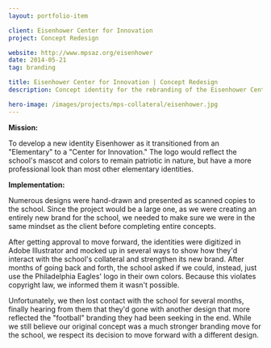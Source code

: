 ```yaml
---
layout: portfolio-item

client: Eisenhower Center for Innovation
project: Concept Redesign

website: http://www.mpsaz.org/eisenhower
date: 2014-05-21
tag: branding

title: Eisenhower Center for Innovation | Concept Redesign
description: Concept identity for the rebranding of the Eisenhower Center for Innovation.

hero-image: /images/projects/mps-collateral/eisenhower.jpg
---
```


**Mission:**

  To develop a new identity Eisenhower as it transitioned from an "Elementary" to a "Center for Innovation." The logo would reflect the school's mascot and colors to remain patriotic in nature, but have a more professional look than most other elementary identities. 

**Implementation:**

  Numerous designs were hand-drawn and presented as scanned copies to the school. Since the project would be a large one, as we were creating an entirely new brand for the school, we needed to make sure we were in the same mindset as the client before completing entire concepts.

  After getting approval to move forward, the identities were digitized in Adobe Illustrator and mocked up in several ways to show how they'd interact with the school's collateral and strengthen its new brand. After months of going back and forth, the school asked if we could, instead, just use the Philadelphia Eagles' logo in their own colors. Because this violates copyright law, we informed them it wasn't possible.

  Unfortunately, we then lost contact with the school for several months, finally hearing from them that they'd gone with another design that more reflected the "football" branding they had been seeking in the end. While we still believe our original concept was a much stronger branding move for the school, we respect its decision to move forward with a different design.